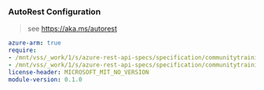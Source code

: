 ### AutoRest Configuration

> see https://aka.ms/autorest

``` yaml
azure-arm: true
require:
- /mnt/vss/_work/1/s/azure-rest-api-specs/specification/communitytraining/resource-manager/readme.md
- /mnt/vss/_work/1/s/azure-rest-api-specs/specification/communitytraining/resource-manager/readme.go.md
license-header: MICROSOFT_MIT_NO_VERSION
module-version: 0.1.0

```
